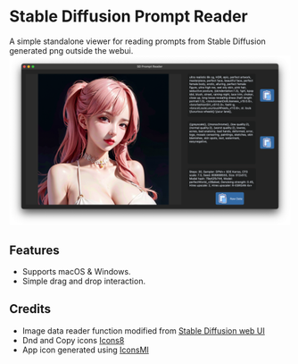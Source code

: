 # Stable Diffusion Prompt Reader
A simple standalone viewer for reading prompts from Stable Diffusion generated png outside the webui.
![ScreenShot.png](images%2FScreenShot.png)

## Features
- Supports macOS & Windows.
- Simple drag and drop interaction.

## Credits
- Image data reader function modified from [Stable Diffusion web UI](https://github.com/AUTOMATIC1111/stable-diffusion-webui/)
- Dnd and Copy icons [Icons8](https://icons8.com/)
- App icon generated using [IconsMI](https://huggingface.co/jvkape/IconsMI-AppIconsModelforSD)